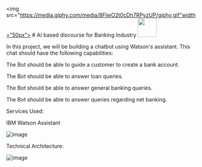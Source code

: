 <img src="https://media.giphy.com/media/8FlwO2t0cDh7RPyzUP/giphy.gif"width="50px"> # AI based discourse for Banking Industry <img src="https://media.giphy.com/media/9KNNKJ3u8QjCOatFWe/giphy.gif" width="50px">


In this project, we will be building a chatbot using Watson's assistant. This chat should have the following capabilities:


The Bot should be able to guide a customer to create a bank account.

The Bot should be able to answer loan queries.

The Bot should be able to answer general banking queries.

The Bot should be able to answer queries regarding net banking.

Services Used:

IBM Watson Assistant

![image](https://user-images.githubusercontent.com/82928294/190864324-21cf79e8-9aa8-48ad-aa34-c55ebcf95286.png)





Technical Architecture:

![image](https://user-images.githubusercontent.com/82928294/190864334-ce0740f3-2dc6-43e7-8265-a8ece9d211e6.png)

 

